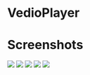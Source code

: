 # VedioPlayer





# Screenshots
![](https://github.com/TarunPal3551/VedioPlayer/blob/master/Screenshot_20200111-101057.png)
![](https://github.com/TarunPal3551/VedioPlayer/blob/master/Screenshot_20200111-101122.png)
![](https://github.com/TarunPal3551/VedioPlayer/blob/master/Screenshot_20200111-101144.png)
![](https://github.com/TarunPal3551/VedioPlayer/blob/master/Screenshot_20200111-101158.png)
![](https://github.com/TarunPal3551/VedioPlayer/blob/master/Screenshot_20200111-101205.png)

